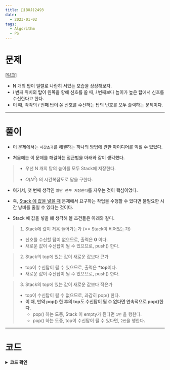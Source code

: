 ```yaml
---
title: 📕(BOJ)2493
date:
  - 2023-01-02
tags:
  - Algorithm
  - PS
---
```


# 문제
[[링크](https://www.acmicpc.net/problem/2493)]

- N 개의 탑이 일렬로 나란히 서있는 모습을 상상해보자. 
- $i$ 번째 위치의 탑이 왼쪽을 향해 신호를 쏠 때, $i$ 번째보다 높이가 높은 탑에서 신호를 수신한다고 한다.
- 이 때, 각각의 $i$ 번째 탑이 쏜 신호를 수신하는 탑의 번호를 모두 출력하는 문제이다.

---

# 풀이

- 이 문제에서는 `시간초과`를 해결하는 하나의 방법에 관한 아이디어를 익힐 수 있었다.

- 처음에는 이 문제를 해결하는 접근법을 아래와 같이 생각했다.

> - 우선 N 개의 탑의 높이를 모두 Stack에 저장한다.
>
> - $O(N^2)$ 의 시간복잡도로 답을 구한다.

- 여기서, 첫 번째 생각인 `일단 전부 저장한다`를 지우는 것이 핵심이었다.

- 즉, <u>Stack 에 값을 넣을 때</u> 문제에서 요구하는 작업을 수행할 수 있다면 불필요한 시간 낭비를 줄일 수 있다는 것이다.

- Stack 에 값을 넣을 떄 생각해 볼 조건들은 아래와 같다.

> 1. Stack에 값이 처음 들어가는가 (== Stack이 비어있는가)
>   - 신호를 수신할 탑이 없으므로, 출력은 **0** 이다.
>   - 새로운 값이 수신탑이 될 수 있으므로, push() 한다.


> 2. Stack의 top에 있는 값이 새로운 값보다 큰가
>   - top이 수신탑이 될 수 있으므로, 출력은 **\*top**이다.
>   - 새로운 값이 수신탑이 될 수 있으므로, push() 한다.


> 3. Stack의 top에 있는 값이 새로운 값보다 작은가
>   - top이 수신탑이 될 수 없으므로, 과감히 pop() 한다.
>   - **이 때, 만약 pop() 한 후의 top도 수신탑이 될 수 없다면 연속적으로 pop()한다.**
>       - pop() 하는 도중, Stack 이 empty가 된다면 `1번` 을 행한다.
>       - pop() 하는 도중, top이 수신탑이 될 수 있다면, `2번`을 행한다.



---

# 코드

<details style="cursor:pointer">
  <summary style="font-weight:bold">
  코드 확인 
  </summary>
  <p>

  ```cpp
  #include <iostream>
  #include <stack>
  #include <algorithm>

  using namespace std;

  stack<pair<int, int>> towers;

  int main() {
    ios::sync_with_stdio(false);
    cin.tie(0);

    int n;
    cin >> n;

    for(int i = 1; i <= n; i++) {
      int tower_height;
      cin >> tower_height;

      if (towers.empty()) {
        cout << 0 << ' ';
        towers.push(make_pair(i, tower_height));
      } else {
        while (!towers.empty() && towers.top().second < tower_height) {
          towers.pop();
        }
        if (towers.empty()) {
          cout << 0 << ' ';
          towers.push(make_pair(i, tower_height));
        } else {
          cout << towers.top().first << ' ';
          towers.push(make_pair(i, tower_height));
        }
      }

    }
    cout << '\n';


    return 0;
  }

  ```


  </p>
</details>

